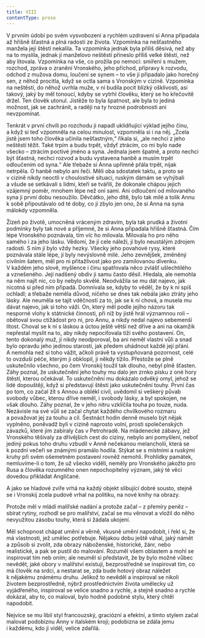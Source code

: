 ```yaml
---
title: VIII
contentType: prose
---
```


V prvním údobí po svém vysvobození a rychlém uzdravení si Anna připadala až hříšně šťastná a plná radosti ze života. Vzpomínka na nešťastného manžela její štěstí nekalila. Ta vzpomínka jednak byla příliš děsivá, než aby na to myslila, jednak jí manželovo neštěstí přineslo příliš velké štěstí, než aby litovala. Vzpomínka na vše, co prožila po nemoci: smíření s mužem, rozchod, zpráva o zranění Vronského, jeho příchod, přípravy k rozvodu, odchod z mužova domu, loučení se synem – to vše jí připadalo jako horečný sen, z něhož procitla, když se octla sama s Vronským v cizině. Vzpomínka na neštěstí, do něhož uvrhla muže, v ní budila pocit blízký ošklivosti, asi takový, jaký by měl tonoucí, kdyby se vytrhl člověku, který se ho křečovitě držel. Ten člověk utonul. Jistěže to byla špatnost, ale byla to jediná možnost, jak se zachránit, a raději na ty hrozné podrobnosti ani nevzpomínat.

Tenkrát v první chvíli po rozchodu ji napadl uklidňující výklad jejího činu, a když si teď vzpomněla na celou minulost, vzpomněla si i na něj. „Zcela jistě jsem toho člověka učinila nešťastným,“ říkala si, „ale nechci z jeho neštěstí těžit. Také trpím a budu trpět, vždyť ztrácím, co mi bylo nade všecko – ztrácím poctivé jméno a syna. Jednala jsem špatně, a proto nechci být šťastná, nechci rozvod a budu vystavena hanbě a musím trpět odloučením od syna.“ Ale třebaže si Anna upřímně přála trpět, nijak netrpěla. O hanbě nebylo ani řeči. Měli oba sdostatek taktu, a proto se v cizině nikdy neoctli v choulostivé situaci, ruským dámám se vyhýbali a všude se setkávali s lidmi, kteří se tvářili, že dokonale chápou jejich vzájemný poměr, mnohem lépe než oni sami. Ani odloučení od milovaného syna ji první dobu nesoužilo. Děvčátko, jeho dítě, bylo tak milé a tolik Annu k sobě připoutávalo od té doby, co jí zbylo jen ono, že si Anna na syna málokdy vzpomněla.

Žízeň po životě, umocněná vráceným zdravím, byla tak prudká a životní podmínky byly tak nové a příjemné, že si Anna připadala hříšně šťastná. Čím lépe Vronského poznávala, tím víc ho milovala. Milovala ho pro něho samého i za jeho lásku. Vědomí, že jí cele náleží, jí bylo neustálým zdrojem radosti. S ním jí bylo vždy hezky. Všecky jeho povahové rysy, které poznávala stále lépe, jí byly nevýslovně milé. Jeho zevnějšek, změněný civilním šatem, měl pro ni přitažlivost jako pro zamilovanou dívenku. V každém jeho slově, myšlence i činu spatřovala něco zvlášť ušlechtilého a vznešeného. Její nadšený obdiv ji samu často děsil. Hledala, ale nemohla na něm najít nic, co by nebylo skvělé. Neodvážila se mu dát najevo, jak nicotná si před ním připadá. Domnívala se, kdyby to věděl, že by k ní spíš ochladl; a třebaže neměla důvod, ničeho se dnes tak nebála jako ztráty jeho lásky. Ale neuměla se tajit vděčností za to, jak se k ní chová, a musela mu dávat najevo, jak si toho váží. On, který měl podle jejího názoru tak nesporné vlohy k státnické činnosti, při níž by jistě hrál významnou roli – obětoval svou ctižádost pro ni, pro Annu, a nikdy nedal najevo sebemenší lítost. Choval se k ní s láskou a úctou ještě větší než dříve a ani na okamžik nepřestal myslit na to, aby nikdy nepociťovala tíži svého postavení. On, tento dokonalý muž, jí nikdy neodporoval, ba ani neměl vlastní vůli a snad bylo opravdu jeho jedinou starostí, jak předem uhádnout každé její přání. A nemohla než si toho vážit, ačkoli právě ta vystupňovaná pozornost, celé to ovzduší péče, kterým ji obklopil, ji někdy tížilo. Přestože se plně uskutečnilo všechno, po čem Vronskij toužil tak dlouho, nebyl plně šťasten. Záhy poznal, že uskutečnění jeho touhy mu dalo jen zrnko písku z oné hory štěstí, kterou očekával. To uskutečnění mu dokázalo odvěký omyl, jehož se lidé dopouštějí, když si představují štěstí jako uskutečnění touhy. První čas po tom, co začal žít s Annou a oblékl civil, uvědomil si veškerý půvab svobody vůbec, kterou dříve neměl, i svobody lásky, a byl spokojen, ne však dlouho. Záhy poznal, že v jeho nitru vzklíčila touha po touze, nuda. Nezávisle na své vůli se začal chytat každého chvilkového rozmaru a považovat jej za touhu a cíl. Šestnáct hodin denně muselo být nějak vyplněno, poněvadž byli v cizině naprosto volní, prosti společenských závazků, které jim zabíraly čas v Petrohradě. Na mládenecké zábavy, jež Vronského těšívaly za dřívějších cest do ciziny, nebylo ani pomyšlení, neboť jediný pokus toho druhu vzbudil v Anně nečekanou melancholii, která se k pozdní večeři se známými pramálo hodila. Stýkat se s místními a ruskými kruhy při svém ošemetném postavení rovněž nemohli. Prohlídky památek, nemluvíme-li o tom, že už všecko viděli, neměly pro Vronského jakožto pro Rusa a člověka rozumného onen nepochopitelný význam, jaký té věci dovedou přikládat Angličané.

A jako se hladové zvíře vrhá na každý objekt slibující dobré sousto, stejně se i Vronskij zcela pudově vrhal na politiku, na nové knihy na obrazy.

Protože měl v mládí malířské nadání a protože začal – z přemíry peněz – sbírat rytiny, rozhodl se pro malířství, začal se mu věnovat a vložil do něho nevyužitou zásobu touhy, která si žádala ukojení.

Měl schopnost chápat umění a věrně, vkusně umění napodobit, i řekl si, že má vlastnosti, jež umělec potřebuje. Nějakou dobu ještě váhal, jaký námět a způsob si zvolit, zda obrazy náboženské, historické, žánr, nebo realistické, a pak se pustil do malování. Rozuměl všem oblastem a mohl se inspirovat tím neb oním; ale neuměl si představit, že by bylo možné vůbec nevědět, jaké obory v malířství existují, bezprostředně se inspirovat tím, co má člověk na srdci, a nestarat se, zda bude hotový obraz náležet k nějakému známému druhu. Jelikož to nevěděl a inspiroval se nikoli životem bezprostředně, nýbrž prostřednictvím života umělecky už vyjádřeného, inspiroval se velice snadno a rychle, a stejně snadno a rychle dokázal, aby to, co maloval, bylo hodně podobné stylu, který chtěl napodobit.

Nejvíce se mu líbil styl francouzský, graciózní a efektní, a tímto stylem začal malovat podobiznu Anny v italském kroji; podobizna se zdála jemu i každému, kdo ji viděl, velice zdařilá.
